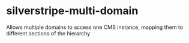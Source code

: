 # silverstripe-multi-domain
Allows multiple domains to access one CMS instance, mapping them to different sections of the hierarchy
